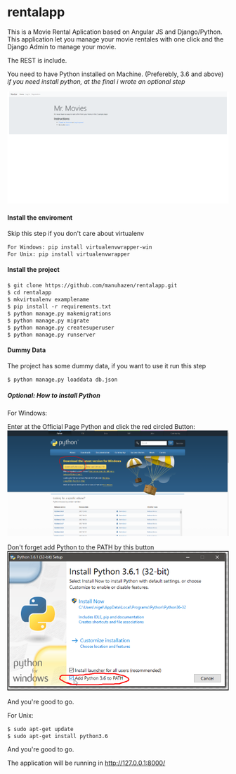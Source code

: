 # rentalapp

This is a Movie Rental Aplication based on Angular JS and Django/Python. This application let you manage your movie rentales with one click and the Django Admin to manage your movie.

The REST is include.

You need to have Python installed on Machine. (Preferebly, 3.6 and above)
_if you need install python, at the final i wrote an optional step_

![alt text](screenshot/screenshot.png "")

#### Install the enviroment

Skip this step if you don't care about virtualenv
```
For Windows: pip install virtualenvwrapper-win
For Unix: pip install virtualenvwrapper
```

#### Install the project
```
$ git clone https://github.com/manuhazen/rentalapp.git
$ cd rentalapp
$ mkvirtualenv examplename
$ pip install -r requirements.txt
$ python manage.py makemigrations
$ python manage.py migrate
$ python manage.py createsuperuser
$ python manage.py runserver
```

#### Dummy Data 

The project has some dummy data, if you want to use it run this step
```
$ python manage.py loaddata db.json
```

##### Optional: How to install Python

For Windows:

Enter at the Official Page Python and click the red circled Button:
![alt text](screenshot/python1.png "")

Don't forget add Python to the PATH by this button
![alt text](screenshot/python2.png "")

And you're good to go.

For Unix: 
```
$ sudo apt-get update
$ sudo apt-get install python3.6
```

And you're good to go.

The application will be running in http://127.0.0.1:8000/